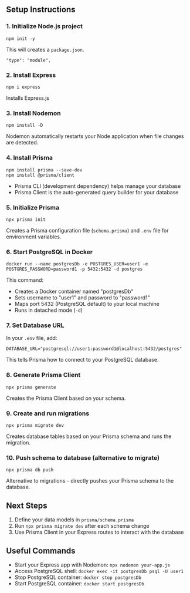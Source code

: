 ## Setup Instructions

### 1. Initialize Node.js project

```
npm init -y
```

This will creates a `package.json`.

```
"type": "module",
```

### 2. Install Express

```
npm i express
```

Installs Express.js

### 3. Install Nodemon
```
npm install -D
```

Nodemon automatically restarts your Node application when file changes are detected.

### 4. Install Prisma

```
npm install prisma --save-dev
npm install @prisma/client
```

- Prisma CLI (development dependency) helps manage your database
- Prisma Client is the auto-generated query builder for your database

### 5. Initialize Prisma

```
npx prisma init
```

Creates a Prisma configuration file (`schema.prisma`) and `.env` file for environment variables.

### 6. Start PostgreSQL in Docker

```
docker run --name postgresDb -e POSTGRES_USER=user1 -e POSTGRES_PASSWORD=password1 -p 5432:5432 -d postgres
```

This command:

- Creates a Docker container named "postgresDb"
- Sets username to "user1" and password to "password1"
- Maps port 5432 (PostgreSQL default) to your local machine
- Runs in detached mode (`-d`)

### 7. Set Database URL

In your `.env` file, add:

```
DATABASE_URL="postgresql://user1:password1@localhost:5432/postgres"
```

This tells Prisma how to connect to your PostgreSQL database.

### 8. Generate Prisma Client

```
npx prisma generate
```

Creates the Prisma Client based on your schema.

### 9. Create and run migrations

```
npx prisma migrate dev
```

Creates database tables based on your Prisma schema and runs the migration.

### 10. Push schema to database (alternative to migrate)

```
npx prisma db push
```

Alternative to migrations - directly pushes your Prisma schema to the database.

## Next Steps

1. Define your data models in `prisma/schema.prisma`
2. Run `npx prisma migrate dev` after each schema change
3. Use Prisma Client in your Express routes to interact with the database

## Useful Commands

- Start your Express app with Nodemon: `npx nodemon your-app.js`
- Access PostgreSQL shell: `docker exec -it postgresDb psql -U user1`
- Stop PostgreSQL container: `docker stop postgresDb`
- Start PostgreSQL container: `docker start postgresDb`
